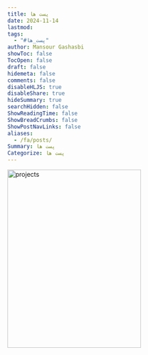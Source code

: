 ```yaml
---
title: پست ها
date: 2024-11-14
lastmod: 
tags:
  - "#پست_ها"
author: Mansour Gashasbi
showToc: false
TocOpen: false
draft: false
hidemeta: false
comments: false
disableHLJS: true
disableShare: true
hideSummary: true
searchHidden: false
ShowReadingTime: false
ShowBreadCrumbs: false
ShowPostNavLinks: false
aliases:
  - /fa/posts/
Summary: پست ها
Categorize: پست ها
---
```






<img src="/images/prof.jpg" alt="projects" width="300" height="400">
